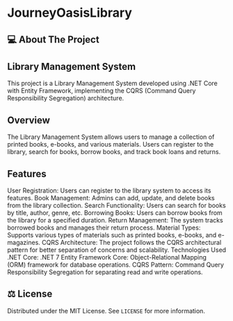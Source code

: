 # JourneyOasisLibrary

## 💻 About The Project

##  Library Management System
This project is a Library Management System developed using .NET Core with Entity Framework, implementing the CQRS (Command Query Responsibility Segregation) architecture.

##  Overview
The Library Management System allows users to manage a collection of printed books, e-books, and various materials. Users can register to the library, search for books, borrow books, and track book loans and returns.

## Features
User Registration: Users can register to the library system to access its features.
Book Management: Admins can add, update, and delete books from the library collection.
Search Functionality: Users can search for books by title, author, genre, etc.
Borrowing Books: Users can borrow books from the library for a specified duration.
Return Management: The system tracks borrowed books and manages their return process.
Material Types: Supports various types of materials such as printed books, e-books, and e-magazines.
CQRS Architecture: The project follows the CQRS architectural pattern for better separation of concerns and scalability.
Technologies Used
.NET Core: .NET 7
Entity Framework Core: Object-Relational Mapping (ORM) framework for database operations.
CQRS Pattern: Command Query Responsibility Segregation for separating read and write operations.

## ⚖️ License

Distributed under the MIT License. See `LICENSE` for more information.

